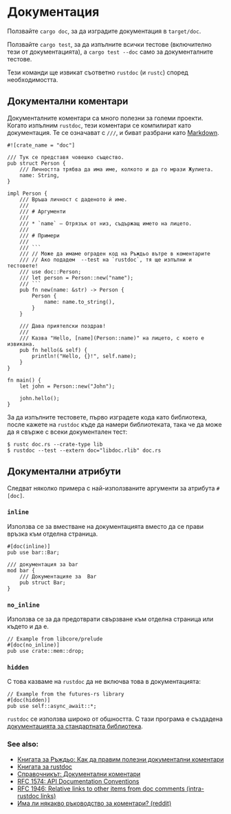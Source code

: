# Документация

Ползвайте `cargo doc`, за да изградите документация в `target/doc`.

Ползвайте `cargo test`, за да изпълните всички тестове (включително тези от
документацията), а `cargo test --doc` само за документалните тестове.

Тези команди ще извикат съответно `rustdoc` (и `rustc`) според необходимостта.

## Документални коментари

Документалните коментари са много полезни за големи проекти. Когато изпълним
`rustdoc`, тези коментари се компилират като документация. Те се означават с
`///`, и биват разбрани като [Markdown].

````rust,editable,ignore
#![crate_name = "doc"]

/// Тук се представя човешко същество.
pub struct Person {
    /// Личността трябва да има име, колкото и да го мрази Жулиета.
    name: String,
}

impl Person {
    /// Връша личност с даденото ѝ име.
    ///
    /// # Аргументи
    ///
    /// * `name` – Отрязък от низ, съдържащ името на лицето.
    ///
    /// # Примери
    ///
    /// ```
    /// // Може да имаме ограден код на Ръждьо вътре в коментарите
    /// // Ако подадем  --test на `rustdoc`, тя ще изпълни и тестовете!
    /// use doc::Person;
    /// let person = Person::new("name");
    /// ```
    pub fn new(name: &str) -> Person {
        Person {
            name: name.to_string(),
        }
    }

    /// Дава приятелски поздрав!
    ///
    /// Казва "Hello, [name](Person::name)" на лицето, с което е извикана.
    pub fn hello(& self) {
        println!("Hello, {}!", self.name);
    }
}

fn main() {
    let john = Person::new("John");

    john.hello();
}
````

За да изпълните тестовете, първо изградете кода като библиотека, после кажете
на `rustdoc` къде да намери библиотеката, така че да може да я свърже с всеки
документален тест:

```shell
$ rustc doc.rs --crate-type lib
$ rustdoc --test --extern doc="libdoc.rlib" doc.rs
```

## Документални атрибути

Следват няколко примера с най-използваните аргументи за атрибута `#[doc]`.

### `inline`

Използва се за вместване на документацията вместо да се прави връзка към
отделна страница.

```rust,ignore
#[doc(inline)]
pub use bar::Bar;

/// документация за bar
mod bar {
    /// Документацияе за  Bar
    pub struct Bar;
}
```

### `no_inline`

Използва се за да предотврати свързване към отделна страница или където и да е.

```rust,ignore
// Example from libcore/prelude
#[doc(no_inline)]
pub use crate::mem::drop;
```

### `hidden`

С това казваме на `rustdoc` да не включва това в документацията:

```rust,editable,ignore
// Example from the futures-rs library
#[doc(hidden)]
pub use self::async_await::*;
```

`rustdoc` се използва широко от обшността. С тази програма е създадена
[документацията за стандартната библиотека](https://doc.rust-lang.org/std/).

### See also:

- [Книгата за Ръждьо: Как да правим полезни документални коментари][book]
- [Книгата за rustdoc][rustdoc-book]
- [Справочникът: Документални коментари][ref-comments]
- [RFC 1574: API Documentation Conventions][api-conv]
- [RFC 1946: Relative links to other items from doc comments (intra-rustdoc links)][intra-links]
- [Има ли някакво ръководство за коментари? (reddit)][reddit]

[markdown]: https://en.wikipedia.org/wiki/Markdown
[book]: https://doc.rust-lang.org/book/ch14-02-publishing-to-crates-io.html#making-useful-documentation-comments
[ref-comments]: https://doc.rust-lang.org/stable/reference/comments.html#doc-comments
[rustdoc-book]: https://doc.rust-lang.org/rustdoc/index.html
[api-conv]: https://rust-lang.github.io/rfcs/1574-more-api-documentation-conventions.html#appendix-a-full-conventions-text
[intra-links]: https://rust-lang.github.io/rfcs/1946-intra-rustdoc-links.html
[reddit]: https://www.reddit.com/r/rust/comments/ahb50s/is_there_any_documentation_style_guide_for/
